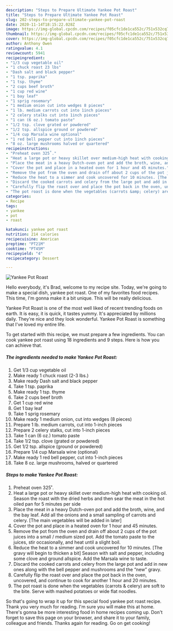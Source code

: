 ```yaml
---
description: "Steps to Prepare Ultimate Yankee Pot Roast"
title: "Steps to Prepare Ultimate Yankee Pot Roast"
slug: 202-steps-to-prepare-ultimate-yankee-pot-roast
date: 2020-11-14T18:15:22.028Z
image: https://img-global.cpcdn.com/recipes/f05cfc1de1ca552c/751x532cq70/yankee-pot-roast-recipe-main-photo.jpg
thumbnail: https://img-global.cpcdn.com/recipes/f05cfc1de1ca552c/751x532cq70/yankee-pot-roast-recipe-main-photo.jpg
cover: https://img-global.cpcdn.com/recipes/f05cfc1de1ca552c/751x532cq70/yankee-pot-roast-recipe-main-photo.jpg
author: Anthony Owen
ratingvalue: 4.1
reviewcount: 5941
recipeingredient:
- "1/3 cup vegetable oil"
- "1 chuck roast 23 lbs"
- "Dash salt and black pepper"
- "1 tsp. paprika"
- "1 tsp. thyme"
- "2 cups beef broth"
- "1 cup red wine"
- "1 bay leaf"
- "1 sprig rosemary"
- "1 medium onion cut into wedges 8 pieces"
- "1 lb. medium carrots cut into 1inch pieces"
- "2 celery stalks cut into 1inch pieces"
- "1 can (6 oz.) tomato paste"
- "1/2 tsp. clove grated or powdered"
- "1/2 tsp. allspice ground or powdered"
- "1/4 cup Marsala wine optional"
- "1 red bell pepper cut into 1inch pieces"
- "8 oz. large mushrooms halved or quartered"
recipeinstructions:
- "Preheat oven 325˚."
- "Heat a large pot or heavy skillet over medium-high heat with cooking oil. Season the roast with the dried herbs and then sear the meat in the hot oiled pan for 5 minutes per side"
- "Place the meat in a heavy Dutch-oven pot and add the broth, wine, and the bay leaf. Add all the onions and a small sampling of carrots and celery. [The main vegetables will be added in later]"
- "Cover the pot and place in a heated oven for 1 hour and 45 minutes."
- "Remove the pot from the oven and drain off about 2 cups of the pot juices into a small / medium sized pot. Add the tomato paste to the juices, stir occasionally, and heat until a slight boil."
- "Reduce the heat to a simmer and cook uncovered for 10 minutes. [The gravy will begin to thicken a bit] Season with salt and pepper, including some clove and ground allspice. Add the Marsala wine to taste."
- "Discard the cooked carrots and celery from the large pot and add in new ones along with the bell pepper and mushrooms and the “new” gravy."
- "Carefully flip the roast over and place the pot back in the oven, uncovered, and continue to cook for another 1 hour and 20 minutes."
- "The pot roast is done when the vegetables (carrots &amp; celery) are soft to the bite. Serve with mashed potatoes or wide flat noodles."
categories:
- Recipe
tags:
- yankee
- pot
- roast

katakunci: yankee pot roast 
nutrition: 214 calories
recipecuisine: American
preptime: "PT21M"
cooktime: "PT45M"
recipeyield: "4"
recipecategory: Dessert

---
```



![Yankee Pot Roast](https://img-global.cpcdn.com/recipes/f05cfc1de1ca552c/751x532cq70/yankee-pot-roast-recipe-main-photo.jpg)

Hello everybody, it's Brad, welcome to my recipe site. Today, we're going to make a special dish, yankee pot roast. One of my favorites food recipes. This time, I'm gonna make it a bit unique. This will be really delicious.



Yankee Pot Roast is one of the most well liked of recent trending foods on earth. It is easy, it is quick, it tastes yummy. It's appreciated by millions daily. They're nice and they look wonderful. Yankee Pot Roast is something that I've loved my entire life.


To get started with this recipe, we must prepare a few ingredients. You can cook yankee pot roast using 18 ingredients and 9 steps. Here is how you can achieve that.

<!--inarticleads1-->

##### The ingredients needed to make Yankee Pot Roast:

1. Get 1/3 cup vegetable oil
1. Make ready 1 chuck roast (2-3 lbs.)
1. Make ready Dash salt and black pepper
1. Take 1 tsp. paprika
1. Make ready 1 tsp. thyme
1. Take 2 cups beef broth
1. Get 1 cup red wine
1. Get 1 bay leaf
1. Take 1 sprig rosemary
1. Make ready 1 medium onion, cut into wedges (8 pieces)
1. Prepare 1 lb. medium carrots, cut into 1-inch pieces
1. Prepare 2 celery stalks, cut into 1-inch pieces
1. Take 1 can (6 oz.) tomato paste
1. Take 1/2 tsp. clove (grated or powdered)
1. Get 1/2 tsp. allspice (ground or powdered)
1. Prepare 1/4 cup Marsala wine (optional)
1. Make ready 1 red bell pepper, cut into 1-inch pieces
1. Take 8 oz. large mushrooms, halved or quartered




<!--inarticleads2-->

##### Steps to make Yankee Pot Roast:

1. Preheat oven 325˚.
1. Heat a large pot or heavy skillet over medium-high heat with cooking oil. Season the roast with the dried herbs and then sear the meat in the hot oiled pan for 5 minutes per side
1. Place the meat in a heavy Dutch-oven pot and add the broth, wine, and the bay leaf. Add all the onions and a small sampling of carrots and celery. [The main vegetables will be added in later]
1. Cover the pot and place in a heated oven for 1 hour and 45 minutes.
1. Remove the pot from the oven and drain off about 2 cups of the pot juices into a small / medium sized pot. Add the tomato paste to the juices, stir occasionally, and heat until a slight boil.
1. Reduce the heat to a simmer and cook uncovered for 10 minutes. [The gravy will begin to thicken a bit] Season with salt and pepper, including some clove and ground allspice. Add the Marsala wine to taste.
1. Discard the cooked carrots and celery from the large pot and add in new ones along with the bell pepper and mushrooms and the “new” gravy.
1. Carefully flip the roast over and place the pot back in the oven, uncovered, and continue to cook for another 1 hour and 20 minutes.
1. The pot roast is done when the vegetables (carrots &amp; celery) are soft to the bite. Serve with mashed potatoes or wide flat noodles.




So that's going to wrap it up for this special food yankee pot roast recipe. Thank you very much for reading. I'm sure you will make this at home. There's gonna be more interesting food in home recipes coming up. Don't forget to save this page on your browser, and share it to your family, colleague and friends. Thanks again for reading. Go on get cooking!
